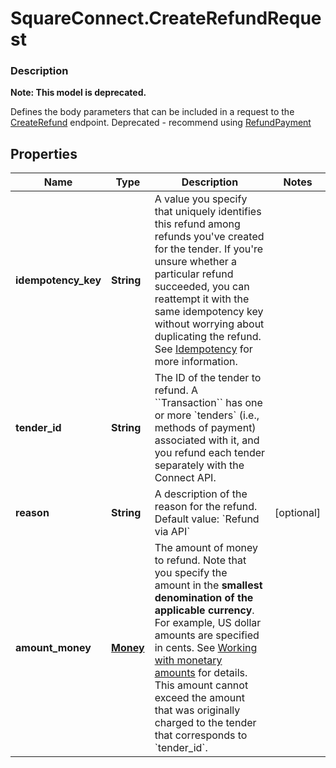 # SquareConnect.CreateRefundRequest

### Description
**Note: This model is deprecated.**

Defines the body parameters that can be included in a request to the [CreateRefund](#endpoint-createrefund) endpoint.  Deprecated - recommend using [RefundPayment](#endpoint-refunds-refundpayment)

## Properties
Name | Type | Description | Notes
------------ | ------------- | ------------- | -------------
**idempotency_key** | **String** | A value you specify that uniquely identifies this refund among refunds you&#39;ve created for the tender.  If you&#39;re unsure whether a particular refund succeeded, you can reattempt it with the same idempotency key without worrying about duplicating the refund.  See [Idempotency](https://developer.squareup.com/docs/basics/api101/idempotency) for more information. | 
**tender_id** | **String** | The ID of the tender to refund.  A &#x60;&#x60;Transaction&#x60;&#x60; has one or more &#x60;tenders&#x60; (i.e., methods of payment) associated with it, and you refund each tender separately with the Connect API. | 
**reason** | **String** | A description of the reason for the refund.  Default value: &#x60;Refund via API&#x60; | [optional] 
**amount_money** | [**Money**](Money.md) | The amount of money to refund.  Note that you specify the amount in the __smallest denomination of the applicable currency__. For example, US dollar amounts are specified in cents. See [Working with monetary amounts](https://developer.squareup.com/docs/build-basics/working-with-monetary-amounts) for details.  This amount cannot exceed the amount that was originally charged to the tender that corresponds to &#x60;tender_id&#x60;. | 


